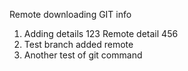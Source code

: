 Remote downloading GIT info
1. Adding details 123
Remote detail 456
3. Test branch added remote
4. Another test of git command
